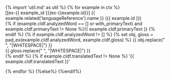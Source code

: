 {% import 'util.md' as util %}
{% for example in ctx %}  
[[ex-{{ example_id }}]ex-{{example.id}}] {{ example.related('languageReference').name }} ({{ example.id }})  
{% if (example.cldf.analyzedWord == [] or with_primaryText) and example.cldf.primaryText != None %}{{ example.cldf.primaryText }}
{% endif %}
{% if example.cldf.analyzedWord != [] %}
{% set obj, gloss = pad_ex(example.cldf.analyzedWord, example.cldf.gloss) %}
{{ obj.replace(" ", "|WHITESPACE|") }}  
{{ gloss.replace(" ", "|WHITESPACE|") }}  
{% endif %}
{% if example.cldf.translatedText != None %}
‘{{ example.cldf.translatedText }}’

{% endfor %}
{%else%}
{%endif%}


